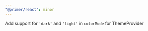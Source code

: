 ```yaml
---
"@primer/react": minor
---
```


Add support for `'dark'` and `'light'` in `colorMode` for ThemeProvider
